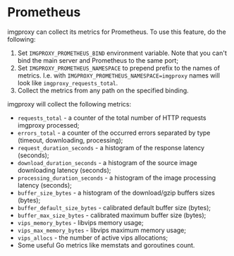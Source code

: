 # Prometheus

imgproxy can collect its metrics for Prometheus. To use this feature, do the following:

1. Set `IMGPROXY_PROMETHEUS_BIND` environment variable. Note that you can't bind the main server and Prometheus to the same port;
2. Set `IMGPROXY_PROMETHEUS_NAMESPACE` to prepend prefix to the names of metrics.
   I.e. with `IMGPROXY_PROMETHEUS_NAMESPACE=imgproxy` names will look like `imgproxy_requests_total`.  
3. Collect the metrics from any path on the specified binding.

imgproxy will collect the following metrics:

* `requests_total` - a counter of the total number of HTTP requests imgproxy processed;
* `errors_total` - a counter of the occurred errors separated by type (timeout, downloading, processing);
* `request_duration_seconds` - a histogram of the response latency (seconds);
* `download_duration_seconds` - a histogram of the source image downloading latency (seconds);
* `processing_duration_seconds` - a histogram of the image processing latency (seconds);
* `buffer_size_bytes` - a histogram of the download/gzip buffers sizes (bytes);
* `buffer_default_size_bytes` - calibrated default buffer size (bytes);
* `buffer_max_size_bytes` - calibrated maximum buffer size (bytes);
* `vips_memory_bytes` - libvips memory usage;
* `vips_max_memory_bytes` - libvips maximum memory usage;
* `vips_allocs` - the number of active vips allocations;
* Some useful Go metrics like memstats and goroutines count.
